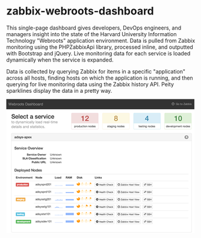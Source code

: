 zabbix-webroots-dashboard
=========================

This single-page dashboard gives developers, DevOps engineers, and managers insight into the state of the Harvard
University Information Technology "Webroots" application environment.  Data is pulled from Zabbix monitoring using
the PHPZabbixApi library, processed inline, and outputted with Bootstrap and jQuery.  Live monitoring data for each
service is loaded dynamically when the service is expanded.

Data is collected by querying Zabbix for items in a specific "application" across all hosts, finding hosts on which
the application is running, and then querying for live monitoring data using the Zabbix history API.  Peity sparklines
display the data in a pretty way.

![screenshot](lib/screenshot.png "Screenshot")
